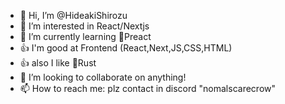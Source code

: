 - 👋 Hi, I’m @HideakiShirozu
- 👀 I’m interested in React/Nextjs
- 🌱 I’m currently learning 🍇Preact
- 👍 I'm good at Frontend (React,Next,JS,CSS,HTML)
- 👍 also I like 🦀Rust
- 💞️ I’m looking to collaborate on anything!
- 📫 How to reach me: plz contact in discord "nomalscarecrow"

<!---
HideakiShirozu/HideakiShirozu is a ✨ special ✨ repository because its `README.md` (this file) appears on your GitHub profile.
You can click the Preview link to take a look at your changes.
--->
